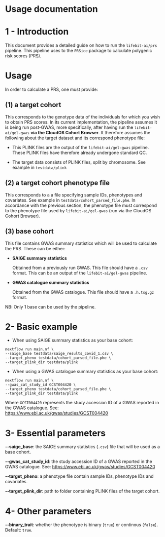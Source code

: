 # Usage documentation

# 1 - Introduction

This document provides a detailed guide on how to run the `lifebit-ai/prs` pipeline. This pipeline uses to the `PRSice` package to calculate polygenic risk scores (PRS).

# Usage

In order to calculate a PRS, one must provide:

## (1) a target cohort

This corresponds to the genotype data of the individuals for which you wish to obtain PRS scores. In its current implementation, the pipeline assumes it is being run post-GWAS, more specifically, after having run the `lifebit-ai/gel-gwas` **via the CloudOS Cohort Browser**. It therefore assumes the following about the target dataset and its correspond phenotype file:

- This PLINK files are the output of the `lifebit-ai/gel-gwas` pipeline. These PLINK files have therefore already undergone standard QC.

- The target data consists of PLINK files, split by chromosome. See example in `testdata/plink`

## (2) a target cohort phenotype file

This corresponds to a a file specifying sample IDs, phenotypes and covariates. See example in `testdata/cohort_parsed_file.phe`. In accordance with the previous section, the phenotype file must correspond to the phenotype file used by `lifebit-ai/gel-gwas` (run via the CloudOS Cohort Browser).

## (3) base cohort

This file contains GWAS summary statistics which will be used to calculate the PRS. These can be either:

   - **SAIGE summary statistics**
 
     Obtained from a previously run GWAS. This file should have a `.csv` format. This can be an output of the `lifebit-ai/gel-gwas` pipeline.

   - **GWAS catalogue summary statistics**

     Obtained from the GWAS catalogue. This file should have a `.h.tsg.gz` format.

NB: Only 1 base can be used by the pipeline.

# 2- Basic example

- When using SAIGE summary statistics as your base cohort:

```
nextflow run main.nf \
--saige_base testdata/saige_results_covid_1.csv \
--target_pheno testdata/cohort_parsed_file.phe \
--target_plink_dir testdata/plink
```

- When using a GWAS catalogue summary statistics as your base cohort:

```
nextflow run main.nf \ 
--gwas_cat_study_id GCST004420 \
--target_pheno testdata/cohort_parsed_file.phe \
--target_plink_dir testdata/plink
```

Where `GCST004420` represents the study accession ID of a GWAS reported in the GWAS catalogue. See: https://www.ebi.ac.uk/gwas/studies/GCST004420

# 3- Essential parameters

**--saige_base**: the SAIGE summary statistics (`.csv`) file that will be used as a base cohort.

**--gwas_cat_study_id**: the study accession ID of a GWAS reported in the GWAS catalogue. See: https://www.ebi.ac.uk/gwas/studies/GCST004420

**--target_pheno**: a phenotype file contain sample IDs, phenotype IDs and covariates.

**--target_plink_dir**: path to folder containing PLINK files of the target cohort.

# 4- Other parameters

**--binary_trait**: whether the phenotype is binary (`true`) or continous (`false`). Default: `true`. 


